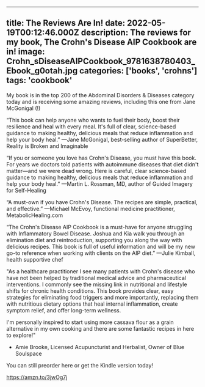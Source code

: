 
---
title: The Reviews Are In!
date: 2022-05-19T00:12:46.000Z
description: The reviews for my book, The Crohn's Disease AIP Cookbook are in!
image: Crohn_sDiseaseAIPCookbook_9781638780403_Ebook_g0otah.jpg
categories: ['books', 'crohns']
tags: 'cookbook'
---

My book is in the top 200 of the Abdominal Disorders & Diseases category today and is receiving some amazing reviews, including this one from Jane McGonigal (!)

“This book can help anyone who wants to fuel their body, boost their resilience and heal with every meal. It's full of clear, science-based guidance to making healthy, delicious meals that reduce inflammation and help your body heal.” —Jane McGonigal, best-selling author of SuperBetter, Reality is Broken and Imaginable

“If you or someone you love has Crohn's Disease, you must have this book. For years we doctors told patients with autoimmune diseases that diet didn't matter—and we were dead wrong. Here is careful, clear science-based guidance to making healthy, delicious meals that reduce inflammation and help your body heal.” 
—Martin L. Rossman, MD, author of Guided Imagery for Self-Healing

“A must-own if you have Crohn's Disease. The recipes are simple, practical, and effective.” 
—Michael McEvoy, functional medicine practitioner, MetabolicHealing.com

“The Crohn's Disease AIP Cookbook is a must-have for anyone struggling with Inflammatory Bowel Disease. Joshua and Kia walk you through an elimination diet and reintroduction, supporting you along the way with delicious recipes. This book is full of useful information and will be my new go-to reference when working with clients on the AIP diet.” 
—Julie Kimball, health supportive chef

"As a healthcare practitioner I see many patients with Crohn's disease who have not been helped by traditional medical advice and pharmaceutical interventions.  I commonly see the missing link in nutritional and lifestyle shifts for chronic health conditions.  This book provides clear, easy strategies for eliminating food triggers and more importantly, replacing them with nutritious dietary options that heal internal inflammation, create symptom relief,  and offer long-term wellness.  

I'm personally inspired to start using more cassava flour as a grain alternative in my own cooking and there are some fantastic recipes in here to explore!"
- Amie Brooke, Licensed Acupuncturist and Herbalist, Owner of Blue Soulspace 

You can still preorder here or get the Kindle version today!

https://amzn.to/3jwOg7j 
